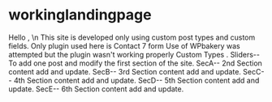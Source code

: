 # workinglandingpage

Hello , \n
This site is developed only using custom post types and custom fields. Only plugin used here is Contact 7 form
Use  of WPbakery was attempted but the plugin wasn't working properly
Custom Types .
Sliders-- To add one post and modify the first section of the site.
SecA-- 2nd Section content add and update. 
SecB-- 3rd Section content add and update. 
SecC-- 4th Section content add and update. 
SecD-- 5th Section content add and update. 
SecE-- 6th Section content add and update. 
